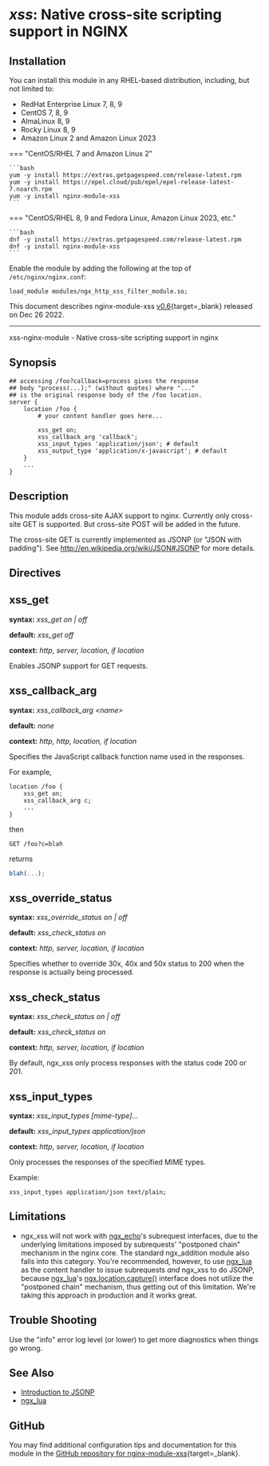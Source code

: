 # *xss*: Native cross-site scripting support in NGINX


## Installation

You can install this module in any RHEL-based distribution, including, but not limited to:

* RedHat Enterprise Linux 7, 8, 9
* CentOS 7, 8, 9
* AlmaLinux 8, 9
* Rocky Linux 8, 9
* Amazon Linux 2 and Amazon Linux 2023

=== "CentOS/RHEL 7 and Amazon Linux 2"

    ```bash
    yum -y install https://extras.getpagespeed.com/release-latest.rpm
    yum -y install https://epel.cloud/pub/epel/epel-release-latest-7.noarch.rpm 
    yum -y install nginx-module-xss
    ```
 
=== "CentOS/RHEL 8, 9 and Fedora Linux, Amazon Linux 2023, etc."

    ```bash
    dnf -y install https://extras.getpagespeed.com/release-latest.rpm 
    dnf -y install nginx-module-xss
    ```

Enable the module by adding the following at the top of `/etc/nginx/nginx.conf`:

```nginx
load_module modules/ngx_http_xss_filter_module.so;
```


This document describes nginx-module-xss [v0.6](https://github.com/dvershinin/xss-nginx-module/releases/tag/v0.6){target=_blank} 
released on Dec 26 2022.

<hr />

xss-nginx-module - Native cross-site scripting support in nginx

## Synopsis

```nginx
## accessing /foo?callback=process gives the response
## body "process(...);" (without quotes) where "..."
## is the original response body of the /foo location.
server {
    location /foo {
        # your content handler goes here...

        xss_get on;
        xss_callback_arg 'callback';
        xss_input_types 'application/json'; # default
        xss_output_type 'application/x-javascript'; # default
    }
    ...
}
```

## Description

This module adds cross-site AJAX support to nginx. Currently only
cross-site GET is supported. But cross-site POST will be added
in the future.

The cross-site GET is currently implemented as JSONP
(or "JSON with padding"). See http://en.wikipedia.org/wiki/JSON#JSONP
for more details.

## Directives


## xss_get
**syntax:** *xss_get on | off*

**default:** *xss_get off*

**context:** *http, server, location, if location*

Enables JSONP support for GET requests.


## xss_callback_arg
**syntax:** *xss_callback_arg &lt;name&gt;*

**default:** *none*

**context:** *http, http, location, if location*

Specifies the JavaScript callback function name
used in the responses.

For example,

```nginx
location /foo {
    xss_get on;
    xss_callback_arg c;
    ...
}
```

then

```
GET /foo?c=blah
```

returns

```javascript
blah(...);
```


## xss_override_status
**syntax:** *xss_override_status on | off*

**default:** *xss_check_status on*

**context:** *http, server, location, if location*

Specifies whether to override 30x, 40x and 50x status to 200
when the response is actually being processed.


## xss_check_status
**syntax:** *xss_check_status on | off*

**default:** *xss_check_status on*

**context:** *http, server, location, if location*

By default, ngx_xss only process responses with the status code
200 or 201.


## xss_input_types
**syntax:** *xss_input_types [mime-type]...*

**default:** *xss_input_types application/json*

**context:** *http, server, location, if location*

Only processes the responses of the specified MIME types.

Example:

```nginx
xss_input_types application/json text/plain;
```


## Limitations

* ngx_xss will not work with [ngx_echo](https://github.com/openresty/echo-nginx-module)'s
subrequest interfaces, due to the underlying
limitations imposed by subrequests' "postponed chain" mechanism in the nginx core.
The standard ngx_addition module also falls into this category.  You're recommended,
however, to use [ngx_lua](https://github.com/openresty/lua-nginx-module) as the content
handler to issue subrequests *and* ngx_xss
to do JSONP, because [ngx_lua](https://github.com/openresty/lua-nginx-module)'s
[ngx.location.capture()](https://github.com/openresty/lua-nginx-module#ngxlocationcapture)
interface does not utilize the "postponed chain" mechanism, thus getting out of this
limitation. We're taking this approach in production and it works great.


## Trouble Shooting

Use the "info" error log level (or lower) to get more
diagnostics when things go wrong.


## See Also

* [Introduction to JSONP](http://en.wikipedia.org/wiki/JSONP)
* [ngx_lua](https://github.com/openresty/lua-nginx-module)


## GitHub

You may find additional configuration tips and documentation for this module in the [GitHub 
repository for 
nginx-module-xss](https://github.com/dvershinin/xss-nginx-module){target=_blank}.